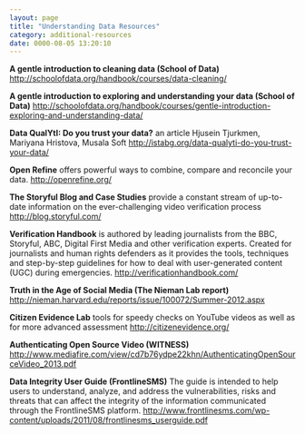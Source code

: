 ```yaml
---
layout: page
title: "Understanding Data Resources"
category: additional-resources
date: 0000-08-05 13:20:10
---
```

**A gentle introduction to cleaning data (School of Data)**
http://schoolofdata.org/handbook/courses/data-cleaning/

**A gentle introduction to exploring and understanding your data (School of Data)**
http://schoolofdata.org/handbook/courses/gentle-introduction-exploring-and-understanding-data/  

**Data QualYtI: Do you trust your data?**
an article Hjusein Tjurkmen, Mariyana Hristova, Musala Soft
http://istabg.org/data-qualyti-do-you-trust-your-data/

**Open Refine**
offers powerful ways to combine, compare and reconcile your data. http://openrefine.org/

**The Storyful Blog and Case Studies**
provide a constant stream of up-to-date information on the ever-challenging video verification process
http://blog.storyful.com/

**Verification Handbook**
is authored by leading journalists from the BBC, Storyful, ABC, Digital First Media and other verification experts. Created for journalists and human rights defenders as it provides the tools, techniques and step-by-step guidelines for how to deal with user-generated content (UGC) during emergencies.
http://verificationhandbook.com/

**Truth in the Age of Social Media (The Nieman Lab report)**
http://nieman.harvard.edu/reports/issue/100072/Summer-2012.aspx

**Citizen Evidence Lab**
tools for speedy checks on YouTube videos as well as for more advanced assessment
http://citizenevidence.org/

**Authenticating Open Source Video (WITNESS)**
http://www.mediafire.com/view/cd7b76ydpe22khn/AuthenticatingOpenSourceVideo_2013.pdf

**Data Integrity User Guide (FrontlineSMS)**
The guide is intended to help users to understand, analyze, and address the vulnerabilities, risks and threats that can affect the integrity of the information communicated through the FrontlineSMS platform.
http://www.frontlinesms.com/wp-content/uploads/2011/08/frontlinesms_userguide.pdf
